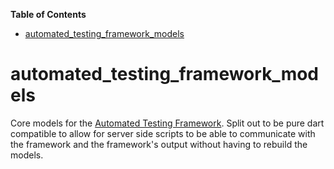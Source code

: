 <!-- START doctoc generated TOC please keep comment here to allow auto update -->
<!-- DON'T EDIT THIS SECTION, INSTEAD RE-RUN doctoc TO UPDATE -->
**Table of Contents**

- [automated_testing_framework_models](#automated_testing_framework_models)

<!-- END doctoc generated TOC please keep comment here to allow auto update -->

# automated_testing_framework_models

Core models for the [Automated Testing Framework](https://pub.dev/packages/automated_testing_framework).  Split out to be pure dart compatible to allow for server side scripts to be able to communicate with the framework and the framework's output without having to rebuild the models.